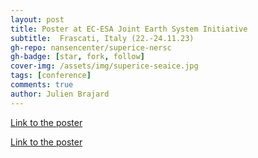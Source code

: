 ```yaml
---
layout: post
title: Poster at EC-ESA Joint Earth System Initiative
subtitle:  Frascati, Italy (22.-24.11.23)
gh-repo: nansencenter/superice-nersc
gh-badge: [star, fork, follow]
cover-img: /assets/img/superice-seaice.jpg
tags: [conference]
comments: true
author: Julien Brajard
---
```


[Link to the poster](https://github.com/nansencenter/superice-nersc-v0.github.io/blob/a87c9ce2fb18b7f23bf4c3b6e635a6c5b7aa41a2/Poster_SuperIce-EC-ESA_Joint_Earth_System_Initiative_2023.pdf)

[Link to the poster](assets/slides_and_posters/Poster_SuperIce-EC-ESA_Joint_Earth_System_Initiative_2023.pdf)

